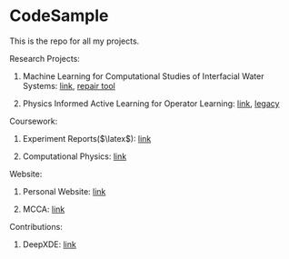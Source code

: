 # CodeSample
This is the repo for all my projects.


Research Projects:
1. Machine Learning for Computational Studies of Interfacial Water Systems: [link](https://github.com/supercgor/ARAI), [repair tool](https://github.com/supercgor/AFM-RepairTool)

2. Physics Informed Active Learning for Operator Learning: [link](https://github.com/supercgor/RAS-Deepxde), [legacy](https://github.com/matrixing26/Project-RAS)

Coursework:
1. Experiment Reports($\latex$): [link](https://github.com/supercgor/texfile)

2. Computational Physics: [link](https://github.com/supercgor/comp_phys)

Website:
1. Personal Website: [link](https://supercgor.github.io)

2. MCCA: [link](https://github.com/macau-mcca/web)

Contributions:
1. DeepXDE: [link](https://github.com/lululxvi/deepxde)
